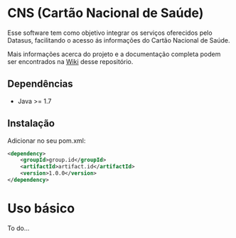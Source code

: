 # CNS (Cartão Nacional de Saúde)

Esse software tem como objetivo integrar os serviços oferecidos pelo Datasus, facilitando o acesso ás informações do Cartão Nacional de Saúde.

Mais informações acerca do projeto  e a documentação completa podem ser encontrados na [Wiki](https://github.com/jhemarcos/cns/wiki) desse repositório.

## Dependências
* Java >= 1.7

## Instalação
Adicionar no seu pom.xml:

```xml
<dependency>
    <groupId>group.id</groupId>
    <artifactId>artifact.id</artifactId>
    <version>1.0.0</version>
</dependency>

```

# Uso básico
To do...
